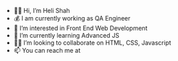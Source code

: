 - 👋🏽  Hi, I’m Heli Shah
- 💰  I am currently working as QA Engineer
- 👀  I’m interested in Front End Web Development
- 🌱  I’m currently learning Advanced JS
- 🙌🏽  I’m looking to collaborate on HTML, CSS, Javascript
- 📫  You can reach me at 

<!---
helishah3010/helishah3010 is a ✨ special ✨ repository because its `README.md` (this file) appears on your GitHub profile.
You can click the Preview link to take a look at your changes.
--->
